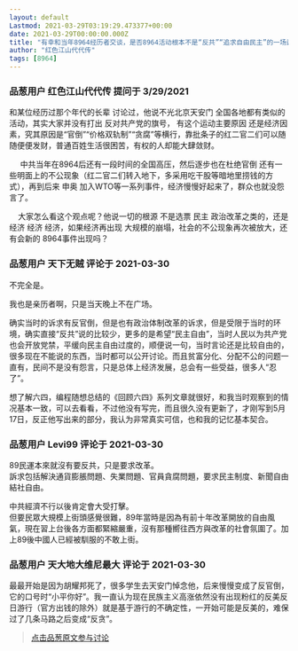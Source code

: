 ```yaml
---
layout: default
Lastmod: 2021-03-29T03:19:29.473377+00:00
date: 2021-03-29T00:00:00.000Z
title: "有幸和当年8964经历者交谈，是否8964活动根本不是“反共”“追求自由民主”的一场运动？"
author: "红色江山代代传"
tags: [8964]
---
```



### 品葱用户 **红色江山代代传** 提问于 3/29/2021
    
和某位经历过那个年代的长辈 讨论过，他说不光北京天安门 全国各地都有类似的活动，其实大家并没有打出 反对共产党的旗号， 有这个运动主要原因 还是经济因素，究其原因是“官倒”“价格双轨制”“贪腐”等横行，靠批条子的红二官二们可以随随便便发财，普通百姓生活很困苦，有权的人却能大肆敛财。  
  
     中共当年在8964后还有一段时间的全国高压，然后逐步也在杜绝官倒 还有一些明面上的不公现象（红二官二们转入地下，多采用吃干股等暗地里捞钱的方式），再到后来 申奥 加入WTO等一系列事件，经济慢慢好起来了，群众也就没怨言了。  
  
    大家怎么看这个观点呢？他说一切的根源 不是选票 民主 政治改革之类的，还是经济 经济 经济，如果经济再出现 大规模的崩塌，社会的不公现象再次被放大，还有会新的 8964事件出现吗？
    
                

### 品葱用户 **天下无贼** 评论于 2021-03-30
        
不完全是。  
  
我也是亲历者啊，只是当天晚上不在广场。  
  
确实当时的诉求有反官倒，但是也有政治体制改革的诉求，但是受限于当时的环境，确实直接“反共”说的比较少，更多的是希望“民主自由”，当时人民以为共产党也会开放党禁，平缓向民主自由过度的，顺便说一句，当时言论还是比较自由的，很多现在不能说的东西，当时都可以公开讨论。而且贫富分化、分配不公的问题一直有，民间不是没有怨言，只是总体上经济发展，总会有一些受益，很多人“忍了”。  
  
想了解六四，编程随想总结的《回顾六四》系列文章就很好，和我当时观察到的情况基本一致，可以去看看，不过他没有写完，而且很久没有更新了，才刚写到5月17日，反正他写出来的部分，我认为非常真实可信，也和我的记忆基本契合。
        
                

### 品葱用户 **Levi99** 评论于 2021-03-30
        
89民運本來就沒有要反共，只是要求改革。  
訴求包括解決通貨膨脹問題、失業問題、官員貪腐問題，要求民主制度、新聞自由結社自由。  
  
中共經濟不行以後肯定會大受打擊。  
但要民眾大規模上街頭感覺很難，89年當時是因為有前十年改革開放的自由風氣，現在習上台後各方面都緊縮嚴重，沒有那種嚮往西方與改革的社會氛圍了。加上89後中國人已經被馴服的不敢上街。
        
                

### 品葱用户 **天大地大维尼最大** 评论于 2021-03-30
        
最最开始是因为胡耀邦死了，很多学生去天安门悼念他，后来慢慢变成了反官倒，它的口号时“小平你好”。我一直认为现在民族主义高涨依然没有出现粉红的反美反日游行（官方出钱的除外）就是基于游行的不确定性，一开始可能是反美的，难保过了几条马路之后变成“反贪”。
        
                





> [点击品葱原文参与讨论](https://pincong.rocks/question/37536)

